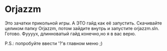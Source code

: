 # Orjazzm
Это зачатки прикольной игры.
А ЭТО гайд как её запустить.
Скачивайте целиком папку Orjazzm, потом зайдите внутрь и запустите orjazzm.sln. Готово.
Фуууух, длинноватый гайд конечно,но я в вас верю.

P.S.: попробуйте ввести '?'в главном меню ;)

